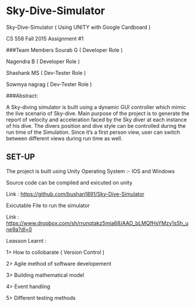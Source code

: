 # Sky-Dive-Simulator

Sky-Dive-Simulator ( Using UNITY with Google Cardboard ) 

CS 558 Fall 2015 Assignment  #1

###Team Members 
Sourab G ( Developer Role )

Nagendra B ( Developer Role ) 

Shashank MS ( Dev-Tester Role ) 

Sowmya nagrag ( Dev-Tester Role )

###Abstract:

A Sky-diving simulator is built using a dynamic GUI controller which mimic the live scenario of 
Sky-dive. Main purpose of the project is to generate the report of velocity and acceleration faced 
by the Sky diver at each instance of his dive. The divers position and dive style can be 
controlled during the run time of the Simulation. Since it’s a first person view, user can switch 
between different views during run time as well.

## SET-UP

The project is built using Unity 
Operating System :- IOS and Windows 

Source code can be compiled and exicuted on unity 

Link : https://github.com/bushan1891/Sky-Dive-Simulator

Exicutable File to run the simulator 

Link : https://www.dropbox.com/sh/rrunqtakz5mia68/AAD_bLMQfHsYMzy1sSh_une9a?dl=0

Leasson Learnt : 

1> How to collobarate ( Version Control ) 

2> Agile method of software developement 

3> Building mathematical model

4> Event handling 

5> Different testing methods

